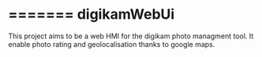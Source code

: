 
=======
digikamWebUi
============

This project aims to be a web HMI for the digikam photo managment tool. It enable photo rating and geolocalisation thanks to google maps.

